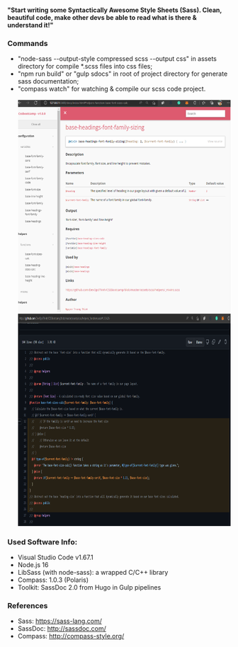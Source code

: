 ####  "Start writing some Syntactically Awesome Style Sheets (Sass). Clean, beautiful code, make other devs be able to read what is there & understand it!"<br>

### Commands
- "node-sass --output-style compressed scss --output css" in assets directory for compile *.scss files into css files; 
- "npm run build" or "gulp sdocs" in root of project directory for generate sass documentation;
- "compass watch" for watching & compile our scss code project.<br><br>
<img src="img/default_theme.png" height="480" /><br>
<img src="img/viewsource.png" height="480" /> <br>

### Used Software Info:
- Visual Studio Code v1.67.1
- Node.js 16
- LibSass (with node-sass): a wrapped C/C++ library
- Compass: 1.0.3 (Polaris)
- Toolkit: SassDoc 2.0 from Hugo in Gulp pipelines

### References
- Sass: https://sass-lang.com/
- SassDoc: http://sassdoc.com/
- Compass: http://compass-style.org/